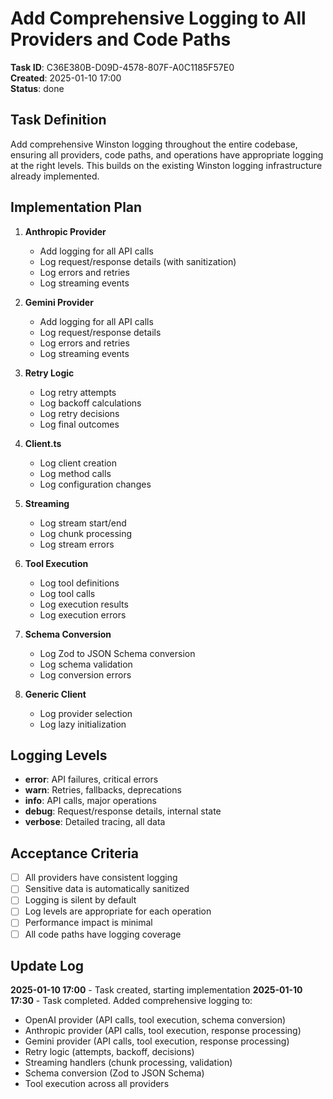 # Add Comprehensive Logging to All Providers and Code Paths

**Task ID**: C36E380B-D09D-4578-807F-A0C1185F57E0  
**Created**: 2025-01-10 17:00  
**Status**: done

## Task Definition

Add comprehensive Winston logging throughout the entire codebase, ensuring all providers, code paths, and operations have appropriate logging at the right levels. This builds on the existing Winston logging infrastructure already implemented.

## Implementation Plan

1. **Anthropic Provider**
   - Add logging for all API calls
   - Log request/response details (with sanitization)
   - Log errors and retries
   - Log streaming events

2. **Gemini Provider**
   - Add logging for all API calls
   - Log request/response details
   - Log errors and retries
   - Log streaming events

3. **Retry Logic**
   - Log retry attempts
   - Log backoff calculations
   - Log retry decisions
   - Log final outcomes

4. **Client.ts**
   - Log client creation
   - Log method calls
   - Log configuration changes

5. **Streaming**
   - Log stream start/end
   - Log chunk processing
   - Log stream errors

6. **Tool Execution**
   - Log tool definitions
   - Log tool calls
   - Log execution results
   - Log execution errors

7. **Schema Conversion**
   - Log Zod to JSON Schema conversion
   - Log schema validation
   - Log conversion errors

8. **Generic Client**
   - Log provider selection
   - Log lazy initialization

## Logging Levels

- **error**: API failures, critical errors
- **warn**: Retries, fallbacks, deprecations
- **info**: API calls, major operations
- **debug**: Request/response details, internal state
- **verbose**: Detailed tracing, all data

## Acceptance Criteria

- [ ] All providers have consistent logging
- [ ] Sensitive data is automatically sanitized
- [ ] Logging is silent by default
- [ ] Log levels are appropriate for each operation
- [ ] Performance impact is minimal
- [ ] All code paths have logging coverage

## Update Log

**2025-01-10 17:00** - Task created, starting implementation
**2025-01-10 17:30** - Task completed. Added comprehensive logging to:

- OpenAI provider (API calls, tool execution, schema conversion)
- Anthropic provider (API calls, tool execution, response processing)
- Gemini provider (API calls, tool execution, response processing)
- Retry logic (attempts, backoff, decisions)
- Streaming handlers (chunk processing, validation)
- Schema conversion (Zod to JSON Schema)
- Tool execution across all providers
